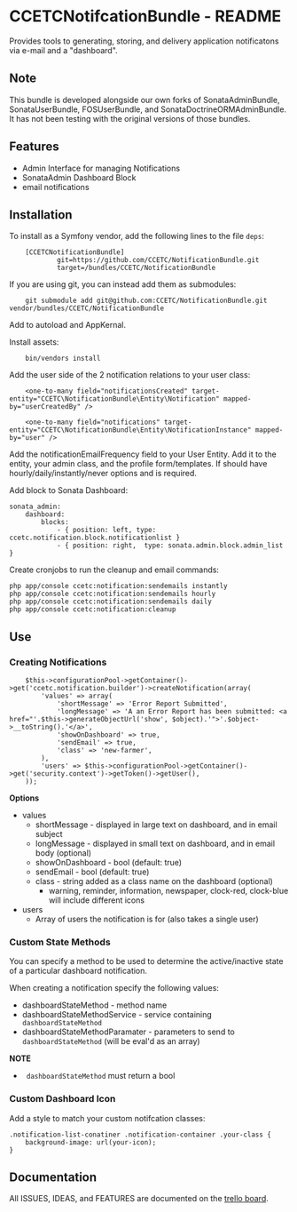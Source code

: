 # CCETCNotifcationBundle - README

Provides tools to generating, storing, and delivery application notificatons via e-mail and a "dashboard".

## Note
This bundle is developed alongside our own forks of SonataAdminBundle, SonataUserBundle, FOSUserBundle, and SonataDoctrineORMAdminBundle.  It has not been testing with the original versions of those bundles.

## Features
- Admin Interface for managing Notifications
- SonataAdmin Dashboard Block
- email notifications

## Installation
To install as a Symfony vendor, add the following lines to the file ``deps``:

        [CCETCNotificationBundle]
                git=https://github.com/CCETC/NotificationBundle.git
                target=/bundles/CCETC/NotificationBundle
                

If you are using git, you can instead add them as submodules:

        git submodule add git@github.com:CCETC/NotificationBundle.git vendor/bundles/CCETC/NotificationBundle

Add to autoload and AppKernal.

Install assets:

        bin/vendors install

Add the user side of the 2 notification relations to your user class:

        <one-to-many field="notificationsCreated" target-entity="CCETC\NotificationBundle\Entity\Notification" mapped-by="userCreatedBy" />
        
        <one-to-many field="notifications" target-entity="CCETC\NotificationBundle\Entity\NotificationInstance" mapped-by="user" />
        
Add the notificationEmailFrequency field to your User Entity.  Add it to the entity, your admin class, and the profile form/templates.  If should have hourly/daily/instantly/never options and is required.

Add block to Sonata Dashboard:

	sonata_admin:
        dashboard:
			blocks:
				- { position: left, type: ccetc.notification.block.notificationlist }
				- { position: right,  type: sonata.admin.block.admin_list }

Create cronjobs to run the cleanup and email commands:

	php app/console ccetc:notification:sendemails instantly
	php app/console ccetc:notification:sendemails hourly
	php app/console ccetc:notification:sendemails daily
	php app/console ccetc:notification:cleanup


## Use
### Creating Notifications
        $this->configurationPool->getContainer()->get('ccetc.notification.builder')->createNotification(array(
            'values' => array(
                'shortMessage' => 'Error Report Submitted',
                'longMessage' => 'A an Error Report has been submitted: <a href="'.$this->generateObjectUrl('show', $object).'">'.$object->__toString().'</a>',
                'showOnDashboard' => true,
                'sendEmail' => true,
                'class' => 'new-farmer',
            ),
            'users' => $this->configurationPool->getContainer()->get('security.context')->getToken()->getUser(),
        ));

**Options**
- values
	- shortMessage - displayed in large text on dashboard, and in email subject
	- longMessage - displayed in small text on dashboard, and in email body (optional)
	- showOnDashboard - bool (default: true)
	- sendEmail - bool (default: true)
	- class - string added as a class name on the dashboard (optional)
		- warning, reminder, information, newspaper, clock-red, clock-blue will include different icons
- users
	- Array of users the notification is for (also takes a single user)
	
### Custom State Methods
You can specify a method to be used to determine the active/inactive state of a particular dashboard notification.

When creating a notification specify the following values:

- dashboardStateMethod - method name
- dashboardStateMethodService - service containing `` dashboardStateMethod``
- dashboardStateMethodParamater - parameters to send to `` dashboardStateMethod`` (will be eval'd as an array)
	
**NOTE**
 - `` dashboardStateMethod`` must return a bool
	
### Custom Dashboard Icon
Add a style to match your custom notifcation classes:

	.notification-list-conatiner .notification-container .your-class {
		background-image: url(your-icon);
	}



## Documentation
All ISSUES, IDEAS, and FEATURES are documented on the [trello board](https://trello.com/board/notificationbundle/4fbb871762bd30482a494fe0).